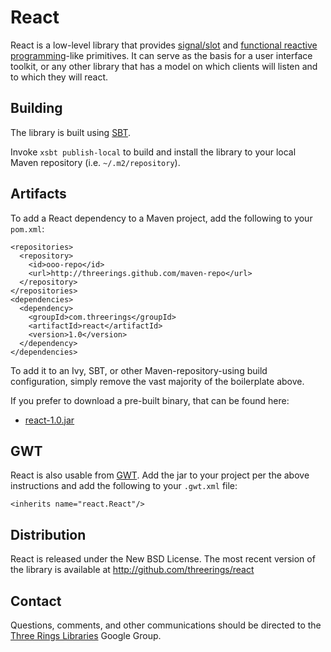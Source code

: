 React
=====

React is a low-level library that provides [signal/slot] and [functional
reactive programming]-like primitives. It can serve as the basis for a user
interface toolkit, or any other library that has a model on which clients will
listen and to which they will react.

Building
--------

The library is built using [SBT](http://github.com/harrah/xsbt/wiki/Setup).

Invoke `xsbt publish-local` to build and install the library to your local
Maven repository (i.e. `~/.m2/repository`).

Artifacts
---------

To add a React dependency to a Maven project, add the following to your
`pom.xml`:

    <repositories>
      <repository>
        <id>ooo-repo</id>
        <url>http://threerings.github.com/maven-repo</url>
      </repository>
    </repositories>
    <dependencies>
      <dependency>
        <groupId>com.threerings</groupId>
        <artifactId>react</artifactId>
        <version>1.0</version>
      </dependency>
    </dependencies>

To add it to an Ivy, SBT, or other Maven-repository-using build configuration,
simply remove the vast majority of the boilerplate above.

If you prefer to download a pre-built binary, that can be found here:

* [react-1.0.jar](http://threerings.github.com/maven-repo/com/threerings/react/1.0/react-1.0.jar)

GWT
---

React is also usable from [GWT](http://code.google.com/webtoolkit/). Add the
jar to your project per the above instructions and add the following to your
`.gwt.xml` file:

    <inherits name="react.React"/>

Distribution
------------

React is released under the New BSD License. The most recent version of the
library is available at http://github.com/threerings/react

Contact
-------

Questions, comments, and other communications should be directed to the [Three
Rings Libraries](http://groups.google.com/group/ooo-libs) Google Group.

[signal/slot]: http://en.wikipedia.org/wiki/Signals_and_slots
[functional reactive programming]: http://en.wikipedia.org/wiki/Functional_reactive_programming
